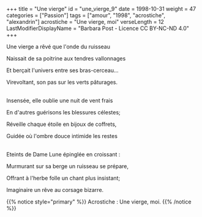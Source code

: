 +++
title = "Une vierge"
id = "une_vierge_9"
date = 1998-10-31
weight = 47
categories = ["Passion"]
tags = ["amour", "1998", "acrostiche", "alexandrin"]
acrostiche = "Une vierge, moi"
verseLength = 12
LastModifierDisplayName = "Barbara Post - Licence CC BY-NC-ND 4.0"
+++

Une vierge a rêvé que l'onde du ruisseau

Naissait de sa poitrine aux tendres vallonnages

Et berçait l'univers entre ses bras-cerceau...

Virevoltant, son pas sur les verts pâturages.

 \
Insensée, elle oublie une nuit de vent frais

En d'autres guérisons les blessures célestes;

Réveille chaque étoile en bijoux de coffrets,

Guidée où l'ombre douce intimide les restes

 \
Eteints de Dame Lune épinglée en croissant :

Murmurant sur sa berge un ruisseau se prépare,

Offrant à l'herbe folle un chant plus insistant;

Imaginaire un rêve au corsage bizarre.

{{% notice style="primary" %}}
Acrostiche : Une vierge, moi.
{{% /notice %}}
